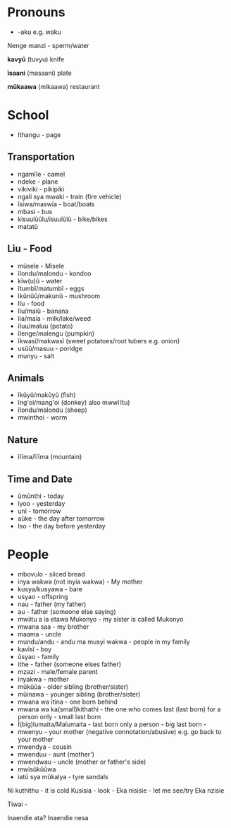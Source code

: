 # Pronouns
- -aku e.g. waku

Nenge manzi - sperm/water

**kavyũ** (tuvyu) knife

**ĩsaani** (masaani) plate 

**mũkaawa** (mikaawa) restaurant 

# School
- Ithangu - page

## Transportation
- ngamĩle - camel
- ndeke - plane
- vikiviki - pikipiki
- ngali sya mwaki - train (fire vehicle)
- ĩsiwa/maswia - boat/boats
- mbasi - bus
- kisuulũũlu/isuulũlũ - bike/bikes
- matatũ

## Liu - Food
- mũsele - Misele
- ĩlondu/malondu - kondoo
- kĩw(u)ũ - water
- ĩtumbĩ/matumbĩ - eggs
- ĩkũnũũ/makunũ - mushroom
- lĩu - food
- ĩiu/maiũ - banana
- ĩia/maia - milk/lake/weed
- ĩluu/maluu (potato)
- ĩlenge/malengu (pumpkin)
- ĩkwasĩ/makwasĩ (sweet potatoes/root tubers e.g. onion)
- usũũ/masuu - poridge
- munyu - salt


## Animals
- ĩkũyũ/makũyũ (fish)
- ĩng'oi/mang'oi (donkey) also mwwĩĩtu)
- ĩlondu/malondu (sheep)
- mwinthoi - worm

## Nature
- ĩlĩma/ĩlĩma (mountain)

## Time and Date
- ũmũnthi - today
- ĩyoo - yesterday
- unĩ - tomorrow
- aũke - the day after tomorrow
- Iso - the day before yesterday

# People
- mbovulo - sliced bread
- inya wakwa (not inyia wakwa) - My mother
- kusya/kusyawa - bare
- usyao - offspring
- nau - father (my father)
- au - father (someone else saying)
- mwiitu a ia etawa Mukonyo - my sister is called Mukonyo
- mwana saa - my brother
- maama - uncle
- mundu/andu - andu ma musyi wakwa - people in my family
- kavĩsĩ - boy
- ũsyao - family
- ithe - father (someone elses father)
- mzazi - male/female parent
- inyakwa - mother
- mũkũũa - older sibling (brother/sister)
- mũinawa - younger sibling (brother/sister)
- mwana wa ĩtina - one born behind
- mwana wa ka(small)kithathi - the one who comes last (last born) for a person only - small last born
- Ĩ(big)lumaita/Malumaita - last born only a person - big last born - 
- mwenyu - your mother (negative connotation/abusive) e.g. go back to your mother
- mwendya - cousin
- mwenduu - aunt (mother')
- mwendwau - uncle (mother or father's side)
- mwĩsũkũũwa 
- iatũ sya mũkalya - tyre sandals

Ni kuthithu - it is cold
Kusisia - look - Eka nisisie - let me see/try
Eka nzisie

Tiwai -

Inaendie ata?
Inaendie nesa




